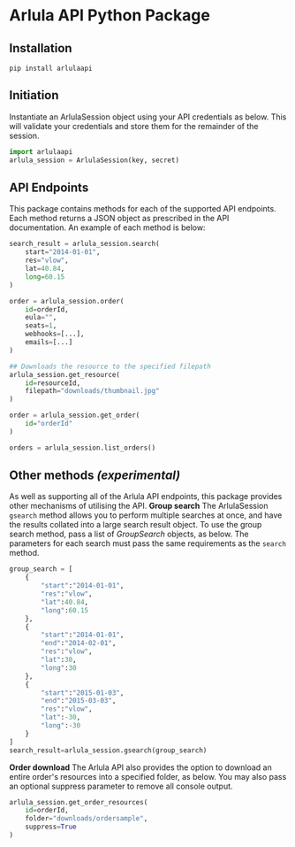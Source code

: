 # **Arlula API Python Package**

## Installation
`pip install arlulaapi`
## Initiation
Instantiate an ArlulaSession object using your API credentials as below. This will validate your credentials and store them for the remainder of the session.

```python
import arlulaapi
arlula_session = ArlulaSession(key, secret)
```
## API Endpoints
This package contains methods for each of the supported API endpoints. Each method returns a JSON object as prescribed in the API documentation. An example of each method is below:
```python
search_result = arlula_session.search(
    start="2014-01-01",
    res="vlow",
    lat=40.84,
    long=60.15
)

order = arlula_session.order(
    id=orderId,
    eula="",
    seats=1,
    webhooks=[...],
    emails=[...]
)

## Downloads the resource to the specified filepath
arlula_session.get_resource(
    id=resourceId,
    filepath="downloads/thumbnail.jpg"
)

order = arlula_session.get_order(
    id="orderId"
)

orders = arlula_session.list_orders()
```
## Other methods _(experimental)_
As well as supporting all of the Arlula API endpoints, this package provides other mechanisms of utilising the API.
**Group search**
The ArlulaSession `gsearch` method allows you to perform multiple searches at once, and have the results collated into a large search result object. To use the group search method, pass a list of _GroupSearch_ objects, as below. The parameters for each search must pass the same requirements as the `search` method.
```python
group_search = [
    {
        "start":"2014-01-01",
        "res":"vlow",
        "lat":40.84,
        "long":60.15
    },
    {
        "start":"2014-01-01",
        "end":"2014-02-01",
        "res":"vlow",
        "lat":30,
        "long":30   
    },
    {
        "start":"2015-01-03",
        "end":"2015-03-03",
        "res":"vlow",
        "lat":-30,
        "long":-30
    }
]
search_result=arlula_session.gsearch(group_search)
```
**Order download**
The Arlula API also provides the option to download an entire order's resources into a specified folder, as below. You may also pass an optional suppress parameter to remove all console output.
```python
arlula_session.get_order_resources(
    id=orderId,
    folder="downloads/ordersample",
    suppress=True
)